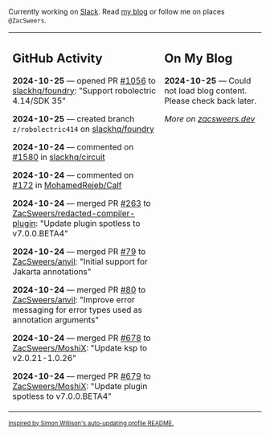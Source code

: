 Currently working on [Slack](https://slack.com/). Read [my blog](https://zacsweers.dev/) or follow me on places `@ZacSweers`.

<table><tr><td valign="top" width="60%">

## GitHub Activity
<!-- githubActivity starts -->
**2024-10-25** — opened PR [#1056](https://github.com/slackhq/foundry/pull/1056) to [slackhq/foundry](https://github.com/slackhq/foundry): "Support robolectric 4.14/SDK 35"

**2024-10-25** — created branch `z/robolectric414` on [slackhq/foundry](https://github.com/slackhq/foundry)

**2024-10-24** — commented on [#1580](https://github.com/slackhq/circuit/issues/1580#issuecomment-2436316754) in [slackhq/circuit](https://github.com/slackhq/circuit)

**2024-10-24** — commented on [#172](https://github.com/MohamedRejeb/Calf/issues/172#issuecomment-2436315026) in [MohamedRejeb/Calf](https://github.com/MohamedRejeb/Calf)

**2024-10-24** — merged PR [#263](https://github.com/ZacSweers/redacted-compiler-plugin/pull/263) to [ZacSweers/redacted-compiler-plugin](https://github.com/ZacSweers/redacted-compiler-plugin): "Update plugin spotless to v7.0.0.BETA4"

**2024-10-24** — merged PR [#79](https://github.com/ZacSweers/anvil/pull/79) to [ZacSweers/anvil](https://github.com/ZacSweers/anvil): "Initial support for Jakarta annotations"

**2024-10-24** — merged PR [#80](https://github.com/ZacSweers/anvil/pull/80) to [ZacSweers/anvil](https://github.com/ZacSweers/anvil): "Improve error messaging for error types used as annotation arguments"

**2024-10-24** — merged PR [#678](https://github.com/ZacSweers/MoshiX/pull/678) to [ZacSweers/MoshiX](https://github.com/ZacSweers/MoshiX): "Update ksp to v2.0.21-1.0.26"

**2024-10-24** — merged PR [#679](https://github.com/ZacSweers/MoshiX/pull/679) to [ZacSweers/MoshiX](https://github.com/ZacSweers/MoshiX): "Update plugin spotless to v7.0.0.BETA4"
<!-- githubActivity ends -->
</td><td valign="top" width="40%">

## On My Blog
<!-- blog starts -->
**2024-10-25** — Could not load blog content. Please check back later.
<!-- blog ends -->
_More on [zacsweers.dev](https://zacsweers.dev/)_
</td></tr></table>

<sub><a href="https://simonwillison.net/2020/Jul/10/self-updating-profile-readme/">Inspired by Simon Willison's auto-updating profile README.</a></sub>